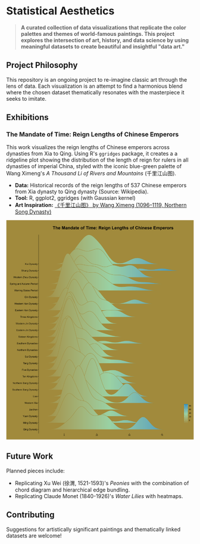 # **Statistical Aesthetics**

> **A curated collection of data visualizations that replicate the color palettes and themes of world-famous paintings. This project explores the intersection of art, history, and data science by using meaningful datasets to create beautiful and insightful "data art."**


## Project Philosophy

This repository is an ongoing project to re-imagine classic art through the lens of data. Each visualization is an attempt to find a harmonious blend where the chosen dataset thematically resonates with the masterpiece it seeks to imitate.

## Exhibitions

### The Mandate of Time: Reign Lengths of Chinese Emperors
This work visualizes the reign lengths of Chinese emperors across dynasties from Xia to Qing. Using R's `ggridges` package, it creates a a ridgeline plot showing the distribution of the length of reign for rulers in all dynasties of imperial China, styled with the iconic blue-green palette of Wang Ximeng's *A Thousand Li of Rivers and Mountains* (千里江山图).

- **Data:** Historical records of the reign lengths of 537 Chinese emperors from Xia dynasty to Qing dynasty (Source: Wikipedia).
- **Tool:** R, ggplot2, ggridges (with Gaussian kernel)
- **Art Inspiration:** [《千里江山图》 by Wang Ximeng  (1096–1119, Northern Song Dynasty)](https://www.dailyartmagazine.com/one-thousand-li-of-rivers-and-mountains/)

![plot](https://github.com/Weihua-Zhao97/Statistical_Aesthetics/blob/main/Wang%20Ximeng%3A%20Thousand%20Miles%20of%20Mountains%20and%20Rivers/Plot.jpeg)

## Future Work

Planned pieces include:
- Replicating Xu Wei (徐渭, 1521-1593)'s *Peonies* with the combination of chord diagram and hierarchical edge bundling.
- Replicating Claude Monet (1840-1926)'s *Water Lilies* with heatmaps.

## Contributing

Suggestions for artistically significant paintings and thematically linked datasets are welcome!
